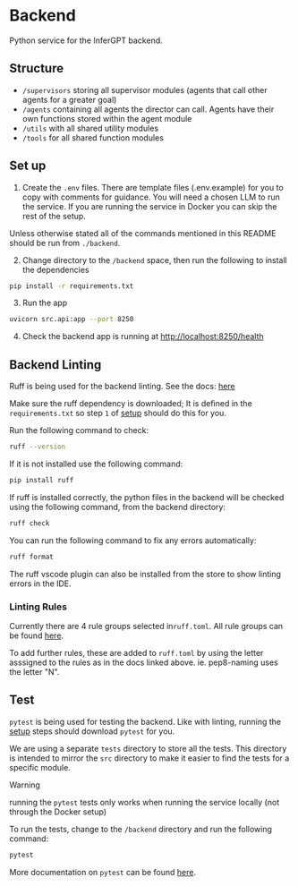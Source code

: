 # Backend

Python service for the InferGPT backend.

## Structure
- `/supervisors` storing all supervisor modules (agents that call other agents for a greater goal)
- `/agents` containing all agents the director can call. Agents have their own functions stored within the agent module
- `/utils` with all shared utility modules
- `/tools` for all shared function modules

## Set up

1. Create the `.env` files. There are template files (.env.example) for you to copy with comments for guidance. You will need a chosen LLM to run the service. If you are running the service in Docker you can skip the rest of the setup.

Unless otherwise stated all of the commands mentioned in this README should be run from `./backend`.

2. Change directory to the `/backend` space, then run the following to install the dependencies

```bash
pip install -r requirements.txt
```

3. Run the app
```bash
uvicorn src.api:app --port 8250
```

4. Check the backend app is running at [http://localhost:8250/health](http://localhost:8250/health)

## Backend Linting

Ruff is being used for the backend linting. See the docs: [here](https://docs.astral.sh/ruff/)

Make sure the ruff dependency is downloaded; It is defined in the `requirements.txt` so step `1` of [setup](#set-up) should do this for you.

Run the following command to check:

```bash
ruff --version
```

If it is not installed use the following command:

```bash
pip install ruff
```

If ruff is installed correctly, the python files in the backend will be checked using the following command, from the backend directory:

```bash
ruff check
```

You can run the following command to fix any errors automatically:

```bash
ruff format
```

The ruff vscode plugin can also be installed from the store to show linting errors in the IDE.

### Linting Rules

Currently there are 4 rule groups selected in`ruff.toml`. All rule groups can be found [here](https://docs.astral.sh/ruff/rules/).

To add further rules, these are added to `ruff.toml` by using the letter asssigned to the rules as in the docs linked above. ie. pep8-naming uses the letter "N".

## Test

`pytest` is being used for testing the backend. Like with linting, running the [setup](#set-up) steps should download `pytest` for you. 

We are using a separate `tests` directory to store all the tests. This directory is intended to mirror the `src` directory to make it easier to find the tests for a specific module.

> [!WARNING]  
> running the `pytest` tests only works when running the service locally (not through the Docker setup)

To run the tests, change to the `/backend` directory and run the following command:

```bash
pytest
```

More documentation on `pytest` can be found [here](https://docs.pytest.org/en/8.0.x/).

